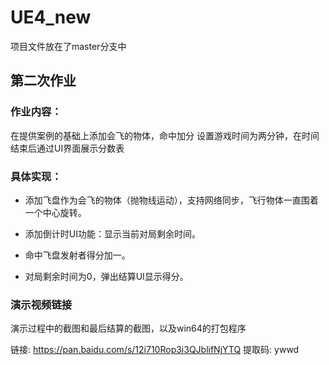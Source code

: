 # UE4_new
项目文件放在了master分支中
## 第二次作业

### 作业内容：
在提供案例的基础上添加会飞的物体，命中加分
设置游戏时间为两分钟，在时间结束后通过UI界面展示分数表
### 具体实现：
- 添加飞盘作为会飞的物体（抛物线运动），支持网络同步，飞行物体一直围着一个中心旋转。

- 添加倒计时UI功能：显示当前对局剩余时间。

- 命中飞盘发射者得分加一。

- 对局剩余时间为0，弹出结算UI显示得分。

### 演示视频链接
演示过程中的截图和最后结算的截图，以及win64的打包程序

链接: https://pan.baidu.com/s/12i710Rop3i3QJblifNjYTQ 
提取码: ywwd
